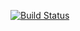[![Build Status](https://travis-ci.org/Imabigcookie/Tree.svg?branch=master)](https://travis-ci.org/Imabigcookie/Tree)
